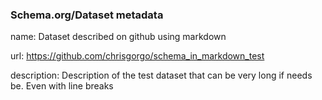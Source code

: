 ### Schema.org/Dataset metadata
<div itemscope itemtype="http://schema.org/Dataset">
  name: <span itemprop="name">Dataset described on github using markdown</span>
  
  url: <span itemprop="url">https://github.com/chrisgorgo/schema_in_markdown_test</span>
  
  description: <span itemprop="description">Description of the test dataset that can be very long if needs be. 
  Even with line breaks</span>
</div>
